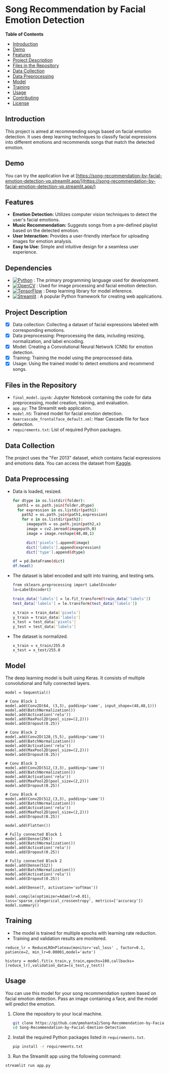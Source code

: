 # Song Recommendation by Facial Emotion Detection

**Table of Contents**
- [Introduction](#introduction)
- [Demo](#Demo)
- [Features](#Features)
- [Project Description](#project-description)
- [Files in the Repository](#files-in-the-repository)
- [Data Collection](#data-collection)
- [Data Preprocessing](#data-preprocessing)
- [Model](#model)
- [Training](#training)
- [Usage](#usage)
- [Contributing](#contributing)
- [License](#license)

## Introduction

This project is aimed at recommending songs based on facial emotion detection. It uses deep learning techniques to classify facial expressions into different emotions and recommends songs that match the detected emotion.

## Demo

You can try the application live at [https://song-recommendation-by-facial-emotion-detection-vp.streamlit.app/](https://song-recommendation-by-facial-emotion-detection-vp.streamlit.app/)

## Features

- **Emotion Detection:** Utilizes computer vision techniques to detect the user's facial emotions.
- **Music Recommendation:** Suggests songs from a pre-defined playlist based on the detected emotion.
- **User Interaction:** Provides a user-friendly interface for uploading images for emotion analysis.
- **Easy to Use:** Simple and intuitive design for a seamless user experience.

## Dependencies

* [![Python][python]][Python-url] : The primary programming language used for development.
* [![OpenCV][opencv]][OpenCV-url] : Used for image processing and facial emotion detection.
* [![TensorFlow][tensorflow]][TensorFlow-url] : Deep learning library for model inference.
* [![Streamlit][Streamlit.io]][Streamlit-url] : A popular Python framework for creating web applications.



## Project Description

- [x] Data collection: Collecting a dataset of facial expressions labeled with corresponding emotions.
- [x] Data preprocessing: Preprocessing the data, including resizing, normalization, and label encoding.
- [x] Model: Creating a Convolutional Neural Network (CNN) for emotion detection.
- [x] Training: Training the model using the preprocessed data.
- [x] Usage: Using the trained model to detect emotions and recommend songs.

## Files in the Repository

- `final_model.ipynb`: Jupyter Notebook containing the code for data preprocessing, model creation, training, and evaluation.
- `app.py`: The Streamlit web application.
- `model.h5`: Trained model for facial emotion detection.
- `haarcascade_frontalface_default.xml`: Haar Cascade file for face detection.
- `requirements.txt`: List of required Python packages.

## Data Collection

The project uses the "Fer 2013" dataset, which contains facial expressions and emotions data. You can access the dataset from [Kaggle](https://www.kaggle.com/datasets/ashishpatel26/facial-expression-recognitionferchallenge).


## Data Preprocessing

- Data is loaded, resized.

  ```bash
  for dtype in os.listdir(folder):
    path1 = os.path.join(folder,dtype)
    for expression in os.listdir(path1):
      path2 = os.path.join(path1,expression)
      for x in os.listdir(path2):
        imagepath = os.path.join(path2,x)
        image = cv2.imread(imagepath,0)
        image = image.reshape(48,48,1)
  
        dict['pixels'].append(image)
        dict['labels'].append(expression)
        dict['type'].append(dtype)
  
  df = pd.DataFrame(dict)
  df.head()
  ```

- The dataset is label encoded and split into training, and testing sets.
  ```bash
  from sklearn.preprocessing import LabelEncoder
  le=LabelEncoder()
  
  train_data['labels'] = le.fit_transform(train_data['labels'])
  test_data['labels'] = le.transform(test_data['labels'])
  ```
  ```bash
  x_train = train_data['pixels']
  y_train = train_data['labels']
  x_test = test_data['pixels']
  y_test = test_data['labels']
  ```
- The dataset is normalized.
  ```code
  x_train = x_train/255.0
  x_test = x_test/255.0
  ```

## Model

The deep learning model is built using Keras. It consists of multiple convolutional and fully connected layers.
```code
model = Sequential()

# Conv Block 1
model.add(Conv2D(64, (3,3), padding='same', input_shape=(48,48,1)))
model.add(BatchNormalization())
model.add(Activation('relu'))
model.add(MaxPool2D(pool_size=(2,2)))
model.add(Dropout(0.25))

# Conv Block 2
model.add(Conv2D(128,(5,5), padding='same'))
model.add(BatchNormalization())
model.add(Activation('relu'))
model.add(MaxPool2D(pool_size=(2,2)))
model.add(Dropout(0.25))

# Conv Block 3
model.add(Conv2D(512,(3,3), padding='same'))
model.add(BatchNormalization())
model.add(Activation('relu'))
model.add(MaxPool2D(pool_size=(2,2)))
model.add(Dropout(0.25))

# Conv Block 4
model.add(Conv2D(512,(3,3), padding='same'))
model.add(BatchNormalization())
model.add(Activation('relu'))
model.add(MaxPool2D(pool_size=(2,2)))
model.add(Dropout(0.25))

model.add(Flatten())

# Fully connected Block 1
model.add(Dense(256))
model.add(BatchNormalization())
model.add(Activation('relu'))
model.add(Dropout(0.25))

# Fully connected Block 2
model.add(Dense(512))
model.add(BatchNormalization())
model.add(Activation('relu'))
model.add(Dropout(0.25))

model.add(Dense(7, activation='softmax'))

model.compile(optimizer=Adam(lr=0.01), loss='sparse_categorical_crossentropy', metrics=['accuracy'])
model.summary()
```

## Training

- The model is trained for multiple epochs with learning rate reduction.
- Training and validation results are monitored.


```code
reduce_lr = ReduceLROnPlateau(monitor='val_loss' , factor=0.1, patience=2, min_lr=0.00001,model='auto')
```
```code
history = model.fit(x_train,y_train,epochs=100,callbacks= [reduce_lr],validation_data=(x_test,y_test))
```

## Usage

You can use this model for your song recommendation system based on facial emotion detection. Pass an image containing a face, and the model will predict the emotion.

1. Clone the repository to your local machine.
   
   ```bash
   git clone https://github.com/pmohanta2/Song-Recommendation-by-Facial-Emotion-Detection.git
   cd Song-Recommendation-by-Facial-Emotion-Detection
   ```
2. Install the required Python packages listed in `requirements.txt`.

   ```bash
   pip install -r requirements.txt
   ```
  
3. Run the Streamlit app using the following command:

  ```bash
  streamlit run app.py
  ```



<!-- MARKDOWN LINKS & IMAGES -->
[python]:https://img.shields.io/badge/Python-blue?logo=python&logoColor=yellow
[Python-url]:https://www.python.org/
[opencv]:https://img.shields.io/badge/OpenCV-DD0031?logo=opencv&logoColor=black
[OpenCV-url]:https://opencv.org/
[tensorflow]: https://img.shields.io/badge/TensorFlow-95A5A6?style=flat_square&logo=tensorflow&logoColor=black
[TensorFlow-url]:https://www.tensorflow.org/
[Streamlit.io]:https://img.shields.io/badge/Streamlit-green?logo=streamlit&logoColor=black
[Streamlit-url]:https://streamlit.io/
